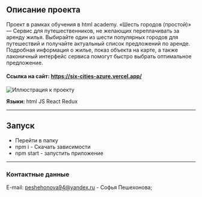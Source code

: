 ## Описание проекта
Проект в рамках обучения в html academy. 
«Шесть городов (простой)» — Cервис для путешественников, не желающих переплачивать за аренду жилья. Выбирайте один из шести популярных городов для путешествий и получайте актуальный список предложений по аренде. Подробная информация о жилье, показ объекта на карте, а также лаконичный интерфейс сервиса помогут быстро выбрать оптимальное предложение.

#### Ссылка на сайт: https://six-cities-azure.vercel.app/
 
![Иллюстрация к проекту](https://up.htmlacademy.ru/assets/intensives/react/12/projects/six-cities-simple/image.jpg?v=202306260501)

 
**Языки:** html JS React Redux
***
 ## Запуск
 - Перейти в папку
 - npm i - Скачать зависимости
 - npm start - запустить приложение
***

### Контактные данные
E-mail: peshehonova94@yandex.ru - Софья Пешехонова;
